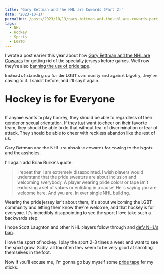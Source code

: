 ```yaml
---
title: 'Gary Bettman and the NHL are Cowards (Part 2)'
date: '2023-10-13'
permalink: /posts/2023/10/13/gary-bettman-and-the-nhl-are-cowards-part-2/index.html
tags:
  - NHL
  - Hockey
  - Sports
  - LGBTQ
---
```


I wrote a post earlier this year about how [Gary Bettman and the NHL are Cowards](https://kpwags.com/posts/2023/06/24/gary-bettman-and-the-nhl-are-cowards) for getting rid of the specialty jerseys before games. Well now they're also [banning the use of pride tape](https://www.npr.org/2023/10/12/1205476006/nhl-bans-pride-tape-backlash).
<!-- excerpt -->

Instead of standing up for the LGBT community and against bigotry, they're caving to it. I said it before, and I'll say it again.

<p style="font-size: 2rem; texta-align: center; font-weight: bold">Hockey is for Everyone</p>

If anyone wants to play hockey, they should be able to regardless of their gender or sexual orientation. If they just want to cheer on their favorite team, they should be able to do that without fear of discrimination or fear of attack. They should be able to cheer with reckless abandon like the rest of us.

Gary Bettman and the NHL are absolute cowards for cowing to the bigots and the assholes.

I'll again add Brian Burke's quote:

> I repeat that I am extremely disappointed. I wish players would understand that the pride sweaters are about inclusion and welcoming everybody. A player wearing pride colors or tape isn’t endorsing a set of values or enlisting in a cause! He is saying you are welcome here. And you are. In ever single NHL building.

Wearing the pride jersey isn't about them, it's about welcoming the LGBT community and letting them know they're welcome, and that hockey is for everyone. It's incredibly disappointing to see the sport I love take such a backwards step.

I hope Scott Laughton and other NHL players follow through and [defy NHL's ban](https://allphly.com/scott-laughton-says-hell-still-wear-pride-tape-regardless-of-nhl-ban/).

I love the sport of hockey. I play the sport 2-3 times a week and want to see the sport grow. Sadly, all too often they seem to be very good at shooting themselves in the foot.

Now if you'll excuse me, I'm gonna go buy myself some [pride tape](https://pridetape.com/) for my sticks.